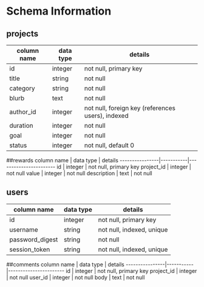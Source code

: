 # Schema Information

## projects
column name | data type | details
------------|-----------|-----------------------
id          | integer   | not null, primary key
title       | string    | not null
category    | string    | not null
blurb       | text      | not null
author_id   | integer   | not null, foreign key (references users), indexed
duration    | integer   | not null
goal        | integer   | not null
status      | integer   | not null, default 0

##rewards
column name     | data type | details
----------------|-----------|-----------------------
id              | integer   | not null, primary key
project_id      | integer   | not null
value           | integer   | not null
description     | text      | not null

## users
column name     | data type | details
----------------|-----------|-----------------------
id              | integer   | not null, primary key
username        | string    | not null, indexed, unique
password_digest | string    | not null
session_token   | string    | not null, indexed, unique

##comments
column name     | data type | details
----------------|-----------|-----------------------
id              | integer   | not null, primary key
project_id      | integer   | not null
user_id         | integer   | not null
body            | text      | not null
